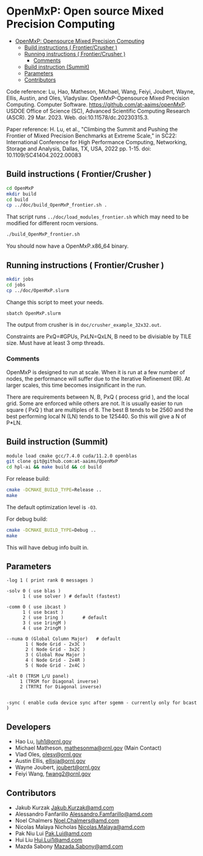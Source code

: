# OpenMxP: Open source Mixed Precision Computing
- [OpenMxP: Opensource Mixed Precision Computing](#openmxp-opensource-mixed-precision-computing)
  - [Build instructions ( Frontier/Crusher )](#build-instructions--frontiercrusher-)
  - [Running instructions ( Frontier/Crusher )](#running-instructions--frontiercrusher-)
    - [Comments](#comments)
  - [Build instruction (Summit)](#build-instruction-summit)
  - [Parameters](#parameters)
  - [Contributors](#contributors)

Code reference: 
Lu, Hao, Matheson, Michael, Wang, Feiyi, Joubert, Wayne, Ellis, Austin, and Oles, Vladyslav. OpenMxP-Opensource Mixed Precision Computing. Computer Software. https://github.com/at-aaims/openMxP. USDOE Office of Science (SC), Advanced Scientific Computing Research (ASCR). 29 Mar. 2023. Web. doi:10.11578/dc.20230315.3.

Paper reference:
H. Lu, et al., "Climbing the Summit and Pushing the Frontier of Mixed Precision Benchmarks at Extreme Scale," in SC22: International Conference for High Performance Computing, Networking, Storage and Analysis, Dallas, TX, USA, 2022 pp. 1-15.
doi: 10.1109/SC41404.2022.00083

## Build instructions ( Frontier/Crusher )

```sh
cd OpenMxP
mkdir build
cd build
cp ../doc/build_OpenMxP_frontier.sh .
```
That script runs `../doc/load_modules_frontier.sh` which may need to be modified for different rocm versions.

```sh
./build_OpenMxP_frontier.sh
```
You should now have a OpenMxP.x86_64 binary.


## Running instructions ( Frontier/Crusher )

```sh
mkdir jobs
cd jobs
cp ../doc/OpenMxP.slurm
```
Change this script to meet your needs.

```sh
sbatch OpenMxP.slurm
```
The output from crusher is in `doc/crusher_example_32x32.out`.

Constraints are PxQ=#GPUs, PxLN=QxLN, B need to be divisiable by TILE size.
Must have at least 3 omp threads.

### Comments

OpenMxP is designed to run at scale.   When it is run at a few number of nodes,
the performance will suffer due to the Iterative Refinement (IR).
At larger scales, this time becomes insignificant in the run.

There are requirements between N, B, PxQ ( process grid ), and the local grid.
Some are enforced while others are not.  It is usually easier to run square
( PxQ ) that are multiples of 8.  The best B tends to be 2560 and the best
performing local N (LN) tends to be 125440.   So this will give a N of P*LN.


## Build instruction (Summit)

```sh
module load cmake gcc/7.4.0 cuda/11.2.0 openblas
git clone git@github.com:at-aaims/OpenMxP
cd hpl-ai && make build && cd build 
```

For release build:

```sh
cmake -DCMAKE_BUILD_TYPE=Release ..
make
```

The default optimization level is `-O3`.

For debug build:

```sh
cmake -DCMAKE_BUILD_TYPE=Debug ..
make
```
This will have debug info built in.


## Parameters
```
-log 1 ( print rank 0 messages )

-solv 0 ( use blas )
      1 ( use solver ) # default (fastest)

-comm 0 ( use ibcast )
      1 ( use bcast )    
      2 ( use 1ring )       # default
      3 ( use 1ringM )
      4 ( use 2ringM )

--numa 0 (Global Column Major)   # default
       1 ( Node Grid - 2x3C )    
       2 ( Node Grid - 3x2C )       
       3 ( Global Row Major )    
       4 ( Node Grid - 2x4R )
       5 ( Node Grid - 2x4C )

-alt 0 (TRSM L/U panel)
     1 (TRSM for Diagonal inverse)
     2 (TRTRI for Diagonal inverse)


-sync ( enable cuda device sync after sgemm - currently only for bcast )
```


## Developers
* Hao Lu, <luh1@ornl.gov>
* Michael Matheson, <mathesonma@ornl.gov> (Main Contact)
* Vlad Oles, <olesv@ornl.gov>
* Austin Ellis, <ellisja@ornl.gov>
* Wayne Joubert, <joubert@ornl.gov>
* Feiyi Wang, <fwang2@ornl.gov>
## Contributors
* Jakub Kurzak <Jakub.Kurzak@amd.com>
* Alessandro Fanfarillo <Alessandro.Famfarillo@amd.com>
* Noel Chalmers <Noel.Chalmers@amd.com>
* Nicolas Malaya Nicholas <Nicolas.Malaya@amd.com>
* Pak Niu Lui <Pak.Lui@amd.com>
* Hui Liu <Hui.Lui1@amd.com>
* Mazda Sabony <Mazada.Sabony@amd.com>
